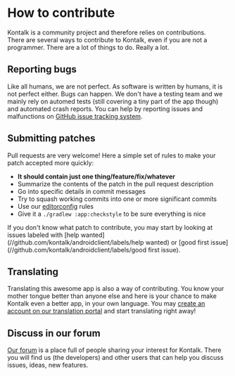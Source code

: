 # How to contribute

Kontalk is a community project and therefore relies on contributions.       
There are several ways to contribute to Kontalk, even if you are not a
programmer. There are a lot of things to do. Really a lot.

## Reporting bugs

Like all humans, we are not perfect. As software is written by humans, it is not
perfect either. Bugs can happen. We don't have a testing team and we mainly
rely on automed tests (still covering a tiny part of the app though) and
automated crash reports. You can help by reporting issues and malfunctions
on [GitHub issue tracking system](//github.com/kontalk/androidclient/issues/new).

## Submitting patches

Pull requests are very welcome! Here a simple set of rules to make your patch
accepted more quickly:

* **It should contain just one thing/feature/fix/whatever**
* Summarize the contents of the patch in the pull request description
* Go into specific details in commit messages
* Try to squash working commits into one or more significant commits
* Use our [editorconfig](.editorconfig) rules
* Give it a `./gradlew :app:checkstyle` to be sure everything is nice

If you don't know what patch to contribute, you may start by looking at
issues labeled with [help wanted](//github.com/kontalk/androidclient/labels/help wanted)
or [good first issue](//github.com/kontalk/androidclient/labels/good first issue).

## Translating

Translating this awesome app is also a way of contributing. You know your mother
tongue better than anyone else and here is your chance to make Kontalk even a
better app, in your own language.
You may [create an account on our translation portal](https://translate.kontalk.org/engage/kontalk-androidclient/)
and start translating right away!

## Discuss in our forum

[Our forum](https://forum.kontalk.org/) is a place full of people sharing your
interest for Kontalk. There you will find us (the developers) and other users
that can help you discuss issues, ideas, new features.
